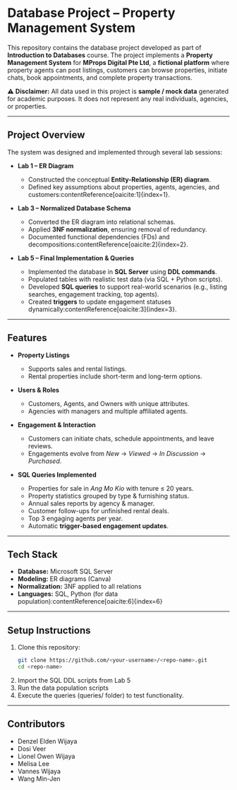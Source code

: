 # Database Project – Property Management System  

This repository contains the database project developed as part of **Introduction to Databases** course. 
The project implements a **Property Management System** for **MProps Digital Pte Ltd**, a **fictional platform** where property agents can post listings, customers can browse properties, initiate chats, book appointments, and complete property transactions.  

⚠️ **Disclaimer:** All data used in this project is **sample / mock data** generated for academic purposes. It does not represent any real individuals, agencies, or properties.  

---

## Project Overview  

The system was designed and implemented through several lab sessions:  

- **Lab 1 – ER Diagram**  
  - Constructed the conceptual **Entity-Relationship (ER) diagram**.  
  - Defined key assumptions about properties, agents, agencies, and customers:contentReference[oaicite:1]{index=1}.  

- **Lab 3 – Normalized Database Schema**  
  - Converted the ER diagram into relational schemas.  
  - Applied **3NF normalization**, ensuring removal of redundancy.  
  - Documented functional dependencies (FDs) and decompositions:contentReference[oaicite:2]{index=2}.  

- **Lab 5 – Final Implementation & Queries**  
  - Implemented the database in **SQL Server** using **DDL commands**.  
  - Populated tables with realistic test data (via SQL + Python scripts).  
  - Developed **SQL queries** to support real-world scenarios (e.g., listing searches, engagement tracking, top agents).  
  - Created **triggers** to update engagement statuses dynamically:contentReference[oaicite:3]{index=3}.  

---

## Features  

- **Property Listings**  
  - Supports sales and rental listings.  
  - Rental properties include short-term and long-term options.  

- **Users & Roles**  
  - Customers, Agents, and Owners with unique attributes.  
  - Agencies with managers and multiple affiliated agents.  

- **Engagement & Interaction**  
  - Customers can initiate chats, schedule appointments, and leave reviews.  
  - Engagements evolve from *New* → *Viewed* → *In Discussion* → *Purchased*.  

- **SQL Queries Implemented**
  - Properties for sale in *Ang Mo Kio* with tenure ≤ 20 years.  
  - Property statistics grouped by type & furnishing status.  
  - Annual sales reports by agency & manager.  
  - Customer follow-ups for unfinished rental deals.  
  - Top 3 engaging agents per year.  
  - Automatic **trigger-based engagement updates**.  

---

## Tech Stack  

- **Database:** Microsoft SQL Server  
- **Modeling:** ER diagrams (Canva)  
- **Normalization:** 3NF applied to all relations  
- **Languages:** SQL, Python (for data population):contentReference[oaicite:6]{index=6}  

---

## Setup Instructions  

1. Clone this repository:  
   ```bash
   git clone https://github.com/<your-username>/<repo-name>.git
   cd <repo-name>
2. Import the SQL DDL scripts from Lab 5
3. Run the data population scripts
4. Execute the queries (queries/ folder) to test functionality.

---

## Contributors
- Denzel Elden Wijaya
- Dosi Veer
- Lionel Owen Wijaya
- Melisa Lee
- Vannes Wijaya
- Wang Min-Jen
